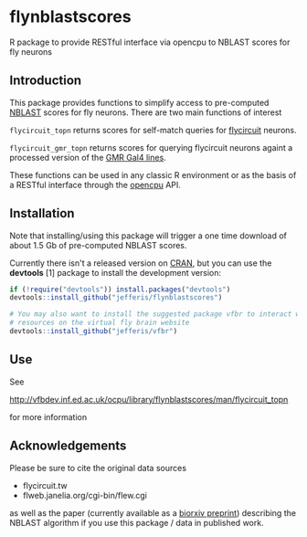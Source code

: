 # flynblastscores
R package to provide RESTful interface via opencpu to NBLAST scores for fly neurons

## Introduction

This package provides functions to simplify access to pre-computed 
[NBLAST](jefferislab.org/si/nblast) scores for fly neurons. There are two main
functions of interest 

`flycircuit_topn` returns scores for self-match queries for 
[flycircuit](http://flycircuit.tw) neurons.

`flycircuit_gmr_topn` returns scores for querying flycircuit neurons againt a
processed version of the [GMR Gal4 lines](http://flweb.janelia.org/cgi-bin/flew.cgi).

These functions can be used in any classic R environment or as the basis of
a RESTful interface through the [opencpu](http://opencpu.org) API.

## Installation
Note that installing/using this package will trigger a one time download of about 1.5 Gb
of pre-computed NBLAST scores.

Currently there isn't a released version on [CRAN](http://cran.r-project.org/), 
but you  can use the **devtools** [1] package to install the development version:

```r
if (!require("devtools")) install.packages("devtools")
devtools::install_github("jefferis/flynblastscores")

# You may also want to install the suggested package vfbr to interact with
# resources on the virtual fly brain website
devtools::install_github("jefferis/vfbr")
```

## Use

See 

http://vfbdev.inf.ed.ac.uk/ocpu/library/flynblastscores/man/flycircuit_topn

for more information


## Acknowledgements

Please be sure to cite the original data sources

* flycircuit.tw
* flweb.janelia.org/cgi-bin/flew.cgi

as well as the paper (currently available as a 
[biorxiv preprint](http://dx.doi.org/10.1101/006346)) describing the 
NBLAST algorithm if you use this package / data in published work.

